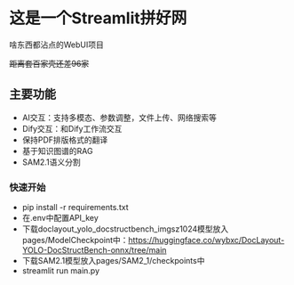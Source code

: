 # 这是一个Streamlit拼好网

啥东西都沾点的WebUI项目

~~距离套百家壳还差96家~~

## 主要功能

- AI交互：支持多模态、参数调整，文件上传、网络搜索等
- Dify交互：和Dify工作流交互
- 保持PDF排版格式的翻译
- 基于知识图谱的RAG
- SAM2.1语义分割

### 快速开始

 - pip install -r requirements.txt
 - 在.env中配置API_key
 - 下载doclayout_yolo_docstructbench_imgsz1024模型放入pages/ModelCheckpoint中：https://huggingface.co/wybxc/DocLayout-YOLO-DocStructBench-onnx/tree/main
 - 下载SAM2.1模型放入pages/SAM2_1/checkpoints中
 - streamlit run main.py
